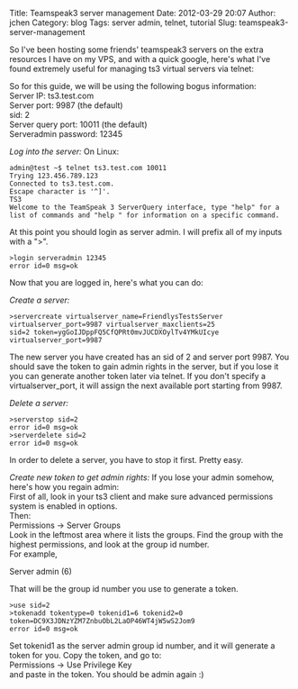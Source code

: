 Title: Teamspeak3 server management
Date: 2012-03-29 20:07
Author: jchen
Category: blog
Tags: server admin, telnet, tutorial
Slug: teamspeak3-server-management

So I've been hosting some friends' teamspeak3 servers on the extra
resources I have on my VPS, and with a quick google, here's what I've
found extremely useful for managing ts3 virtual servers via telnet:

So for this guide, we will be using the following bogus information:  
Server IP: ts3.test.com  
Server port: 9987 (the default)  
sid: 2  
Server query port: 10011 (the default)  
Serveradmin password: 12345  

*Log into the server:*
On Linux:

    admin@test ~$ telnet ts3.test.com 10011
    Trying 123.456.789.123
    Connected to ts3.test.com.
    Escape character is '^]'.
    TS3
    Welcome to the TeamSpeak 3 ServerQuery interface, type "help" for a list of commands and "help " for information on a specific command.

At this point you should login as server admin. I will prefix all of my
inputs with a "\>".

    >login serveradmin 12345
    error id=0 msg=ok

Now that you are logged in, here's what you can do:

*Create a server:*

    >servercreate virtualserver_name=FriendlysTestsServer virtualserver_port=9987 virtualserver_maxclients=25
    sid=2 token=ygGoIJDppFQ5CfQPRt0mvJUCDXOylTv4YMkUIcye virtualserver_port=9987

The new server you have created has an sid of 2 and server port 9987.
You should save the token to gain admin rights in the server, but if you
lose it you can generate another token later via telnet. If you don't
specify a virtualserver\_port, it will assign the next available port
starting from 9987.

*Delete a server:*

    >serverstop sid=2
    error id=0 msg=ok
    >serverdelete sid=2
    error id=0 msg=ok

In order to delete a server, you have to stop it first. Pretty easy.

*Create new token to get admin rights:*
If you lose your admin somehow, here's how you regain admin:  
First of all, look in your ts3 client and make sure advanced
permissions system is enabled in options.  
Then:  
Permissions -\> Server Groups  
Look in the leftmost area where it lists the groups. Find the group
with the highest permissions, and look at the group id number.  
For example,

Server admin (6)

That will be the group id number you use to generate a token.

```
>use sid=2
>tokenadd tokentype=0 tokenid1=6 tokenid2=0
token=DC9X3JDNzYZM7ZnbuObL2LaOP46WT4jW5wS2Jom9
error id=0 msg=ok
```

Set tokenid1 as the server admin group id number, and it will generate a
token for you. Copy the token, and go to:  
Permissions -\> Use Privilege Key  
and paste in the token. You should be admin again :)

